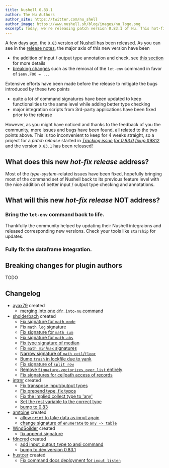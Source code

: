 ```yaml
---
title: Nushell 0.83.1
author: The Nu Authors
author_site: https://twitter.com/nu_shell
author_image: https://www.nushell.sh/blog/images/nu_logo.png
excerpt: Today, we're releasing patch version 0.83.1 of Nu. This hot-fix release aims to fix issues introduced by 0.83.0 and its type system changes.
---
```


A few days ago, the [`0.83` version of Nushell][Nushell 0.83] has been released. As you can see in
the [release notes][Nushell 0.83 notes], the major axis of this new version have been
- the addition of input / output type annotation and check, see [this section][input/output types]
  for more details
- [breaking changes] such as the removal of the `let-env` command in favor of `$env.FOO = ...`

Extensive efforts have been made before the release to mitigate the bugs introduced by these two
points
- quite a lot of command signatures have been updated to keep functionalities to the same level
  while adding better type checking
- major integration scripts from 3rd-party applications have been fixed prior to the release

However, as you might have noticed and thanks to the feedback of you the community, more issues and
bugs have been found, all related to the two points above.
This is too inconvenient to keep for 4 weeks straight, so a project for a *patch release* started
in [*Tracking issue for 0.83.0 fixup* #9812][#9812] and the version `0.83.1` has been released!

## What does this new *hot-fix release* address?
Most of the *type-system*-related issues have been fixed, hopefully bringing most of the command
set of Nushell back to its previous feature level with the nice addition of better input / output
type checking and annotations.

## What will this new *hot-fix release* NOT address?
### Bring the `let-env` command back to life. 
Thankfully the community helped by updating their Nushell integraions and released corresponding new versions.
Check your tools like `starship` for updates.

### Fully fix the dataframe integration.


## Breaking changes for plugin authors

TODO

## Changelog
- [ayax79](https://github.com/ayax79) created
    - [merging into one `dfr into-nu` command](https://github.com/nushell/nushell/pull/9858)
- [sholderbach](https://github.com/sholderbach) created
    - [Fix signature for `math mode`](https://github.com/nushell/nushell/pull/9846)
    - [Fix `math log` signature](https://github.com/nushell/nushell/pull/9845)
    - [Fix signature for `math sum`](https://github.com/nushell/nushell/pull/9847)
    - [Fix signature for `math abs`](https://github.com/nushell/nushell/pull/9844)
    - [Fix type signature of median](https://github.com/nushell/nushell/pull/9843)
    - [Fix `math min`/`max` signatures](https://github.com/nushell/nushell/pull/9830)
    - [Narrow signature of `math ceil`/`floor`](https://github.com/nushell/nushell/pull/9836)
    - [Bump `trash` in lockfile due to yank](https://github.com/nushell/nushell/pull/9824)
    - [Fix signature of `split row`](https://github.com/nushell/nushell/pull/9829)
    - [Remove `Signature.vectorizes_over_list` entirely](https://github.com/nushell/nushell/pull/9777)
    - [Fix signatures for cellpath access of records](https://github.com/nushell/nushell/pull/9793)
- [jntrnr](https://github.com/jntrnr) created
    - [Fix transpose input/output types](https://github.com/nushell/nushell/pull/9842)
    - [Fix prepend type, fix typos](https://github.com/nushell/nushell/pull/9828)
    - [Fix the implied collect type to 'any'](https://github.com/nushell/nushell/pull/9827)
    - [Set the rest variable to the correct type](https://github.com/nushell/nushell/pull/9816)
    - [bump to 0.83](https://github.com/nushell/nushell/pull/9802)
- [amtoine](https://github.com/amtoine) created
    - [allow `print` to take data as input again](https://github.com/nushell/nushell/pull/9823)
    - [change signature of `enumerate` to `any -> table`](https://github.com/nushell/nushell/pull/9822)
- [WindSoilder](https://github.com/WindSoilder) created
    - [fix append signature](https://github.com/nushell/nushell/pull/9821)
- [fdncred](https://github.com/fdncred) created
    - [add input_output_type to ansi command](https://github.com/nushell/nushell/pull/9817)
    - [bump to dev version 0.83.1](https://github.com/nushell/nushell/pull/9811)
- [hustcer](https://github.com/hustcer) created
    - [Fix command docs deployment for `input listen`](https://github.com/nushell/nushell/pull/9805)


[Nushell 0.83]: https://github.com/nushell/nushell/releases/tag/0.83.0
[Nushell 0.83 notes]: https://www.nushell.sh/blog/2023-07-25-nushell_0_83.html
[input/output types]: https://www.nushell.sh/blog/2023-07-25-nushell_0_83.html#input-output-type-checking-and-annotations-jntrnr
[breaking changes]: https://www.nushell.sh/blog/2023-07-25-nushell_0_83.html#breaking-changes
[#9812]: https://github.com/nushell/nushell/issues/9812
